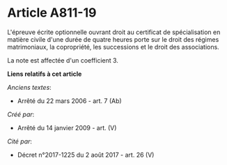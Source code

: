 # Article A811-19

L'épreuve écrite optionnelle ouvrant droit au certificat de spécialisation en matière civile d'une durée de quatre heures
porte sur le droit des régimes matrimoniaux, la copropriété, les successions et le droit des associations.

La note est affectée d'un coefficient 3.

**Liens relatifs à cet article**

_Anciens textes_:

  - Arrêté du 22 mars 2006 - art. 7 (Ab)

_Créé par_:

  - Arrêté du 14 janvier 2009 - art. (V)

_Cité par_:

  - Décret n°2017-1225 du 2 août 2017 - art. 26 (V)
